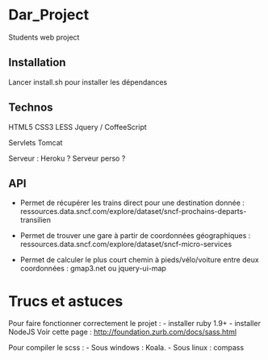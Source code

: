 Dar_Project
===========

Students web project

Installation
------------

Lancer install.sh pour installer les dépendances

Technos
-------

HTML5
CSS3 LESS
Jquery / CoffeeScript

Servlets Tomcat

Serveur : Heroku ? Serveur perso ?

API
---

* Permet de récupérer les trains direct pour une destination donnée :
ressources.data.sncf.com/explore/dataset/sncf-prochains-departs-transilien

* Permet de trouver une gare à partir de coordonnées géographiques :
ressources.data.sncf.com/explore/dataset/sncf-micro-services

* Permet de calculer le plus court chemin à pieds/vélo/voiture entre deux coordonnées :
gmap3.net ou jquery-ui-map

Trucs et astuces
================

Pour faire fonctionner correctement le projet :
	- installer ruby 1.9+
	- installer NodeJS
	Voir cette page : http://foundation.zurb.com/docs/sass.html

Pour compiler le scss :
	- Sous windows : Koala.
	- Sous linux : compass
